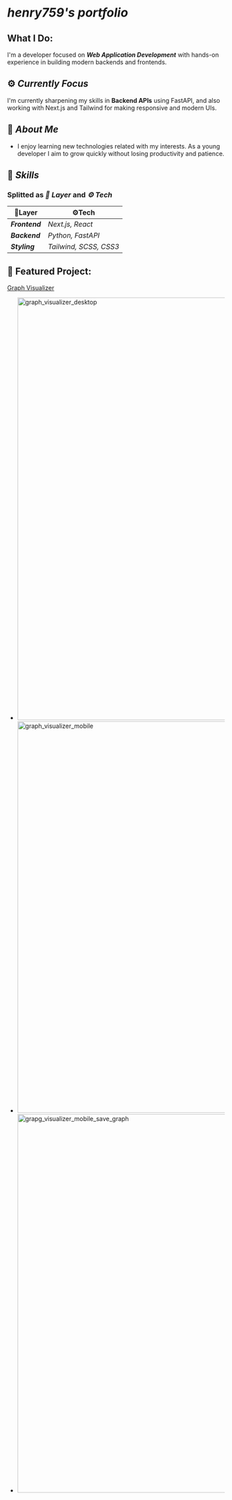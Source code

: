 # **_henry759's portfolio_**

## What I Do:
I'm a developer focused on ***Web Application Development*** with hands-on experience in building modern backends and frontends. 

## ⚙️ _Currently Focus_
I'm currently sharpening my skills in **Backend APIs** using FastAPI, and also working with Next.js and Tailwind for making responsive and modern UIs.

## 🫠 _About Me_
- I enjoy learning new technologies related with my interests. As a young developer I aim to grow quickly without losing productivity and patience.

## 🥷 _Skills_

### Splitted as _**📜 Layer**_ and _**⚙ Tech**_

| 📜Layer        | ⚙️Tech                   |
| -------------- | ------------------------ |
| _**Frontend**_ | _*Next.js, React*_       |
| **_Backend_**  | _*Python, FastAPI*_      |
| **_Styling_**  | _*Tailwind, SCSS, CSS3*_ |

## 🚀 Featured Project:
[Graph Visualizer](https://graphize.netlify.app)
- <img width="1919" height="979" alt="graph_visualizer_desktop" src="https://github.com/user-attachments/assets/56335619-eba7-439e-b05e-5dc3af9bbc9c" />
- <img width="1365" height="907" alt="graph_visualizer_mobile" src="https://github.com/user-attachments/assets/de8dd940-93e7-4bb1-b23f-83755ddd74af" />
- <img width="1366" height="877" alt="grapg_visualizer_mobile_save_graph" src="https://github.com/user-attachments/assets/8b048456-d3b9-4022-b0a0-f0858fc912f4" />
